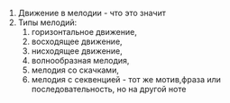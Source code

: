 1.  Движение в мелодии - что это значит
2.  Типы мелодий:
    1.  горизонтальное движение,
    2.  восходящее движение,
    3.  нисходящее движение,
    4.  волнообразная мелодия,
    5.  мелодия со скачками,
    6.  мелодия с секвенцией - тот же мотив,фраза или последовательность, но на другой ноте